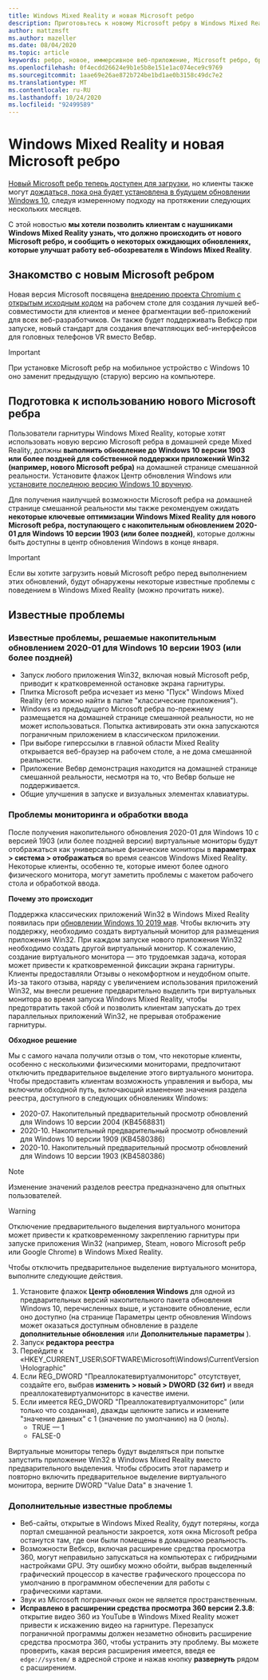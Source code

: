 ```yaml
---
title: Windows Mixed Reality и новая Microsoft ребро
description: Приготовьтесь к новому Microsoft ребру в Windows Mixed Reality. Сюда входят изменения, которые необходимо выполнить, обновления для поиска и известные проблемы.
author: mattzmsft
ms.author: mazeller
ms.date: 08/04/2020
ms.topic: article
keywords: ребро, новое, иммерсивное веб-приложение, Microsoft ребро, браузер, VR
ms.openlocfilehash: 0f4ecdd26624e9b1e5b8e151e1ac074ece9c9769
ms.sourcegitcommit: 1aae69e26ae872b724be1bd1ae0b3158c49dc7e2
ms.translationtype: MT
ms.contentlocale: ru-RU
ms.lasthandoff: 10/24/2020
ms.locfileid: "92499589"
---
```

# <a name="windows-mixed-reality-and-the-new-microsoft-edge"></a>Windows Mixed Reality и новая Microsoft ребро

[Новый Microsoft ребр теперь доступен для загрузки](https://blogs.windows.com/windowsexperience/?p=173496), но клиенты также могут [дождаться, пока она будет установлена в будущем обновлении Windows 10](https://blogs.windows.com/msedgedev/2020/01/15/upgrading-new-microsoft-edge-79-chromium/), следуя измеренному подходу на протяжении следующих нескольких месяцев. 

С этой новостью **мы хотели позволить клиентам с наушниками Windows Mixed Reality узнать, что должно происходить от нового Microsoft ребро, и сообщить о некоторых ожидающих обновлениях, которые улучшат работу веб-обозревателя в Windows Mixed Reality**.

## <a name="introducing-the-new-microsoft-edge"></a>Знакомство с новым Microsoft ребром

Новая версия Microsoft посвящена [внедрению проекта Chromium с открытым исходным кодом](https://blogs.windows.com/windowsexperience/2018/12/06/microsoft-edge-making-the-web-better-through-more-open-source-collaboration/) на рабочем столе для создания лучшей веб-совместимости для клиентов и менее фрагментации веб-приложений для всех веб-разработчиков. Он также будет поддерживать Вебкср при запуске, новый стандарт для создания впечатляющих веб-интерфейсов для головных телефонов VR вместо Вебвр.

>[!IMPORTANT]
>При установке Microsoft ребр на мобильное устройство с Windows 10 оно заменит предыдущую (старую) версию на компьютере.

## <a name="getting-ready-for-the-new-microsoft-edge"></a>Подготовка к использованию нового Microsoft ребра

Пользователи гарнитуры Windows Mixed Reality, которые хотят использовать новую версию Microsoft ребра в домашней среде Mixed Reality, должны **выполнить обновление до Windows 10 версии 1903 или более поздней для собственной поддержки приложений Win32 (например, нового Microsoft ребра)** на домашней странице смешанной реальности. Установите флажок Центр обновления Windows или [установите последнюю версию Windows 10 вручную](https://www.microsoft.com/en-us/software-download/windows10).

Для получения наилучшей возможности Microsoft ребра на домашней странице смешанной реальности мы также рекомендуем ожидать **некоторые ключевые оптимизации Windows Mixed Reality для нового Microsoft ребра, поступающего с накопительным обновлением 2020-01 для Windows 10 версии 1903 (или более поздней)**, которые должны быть доступны в центр обновления Windows в конце января.

>[!IMPORTANT]
>Если вы хотите загрузить новый Microsoft ребро перед выполнением этих обновлений, будут обнаружены некоторые известные проблемы с поведением в Windows Mixed Reality (можно прочитать ниже).

## <a name="known-issues"></a>Известные проблемы

### <a name="known-issues-resolved-by-the-2020-01-cumulative-update-for-windows-10-version-1903-or-later"></a>Известные проблемы, решаемые накопительным обновлением 2020-01 для Windows 10 версии 1903 (или более поздней)

- Запуск любого приложения Win32, включая новый Microsoft ребр, приводит к кратковременной остановке экрана гарнитуры.
- Плитка Microsoft ребра исчезает из меню "Пуск" Windows Mixed Reality (его можно найти в папке "классические приложения").
- Windows из предыдущего Microsoft ребра по-прежнему размещается на домашней странице смешанной реальности, но не может использоваться. Попытка активировать эти окна запускаются пограничным приложением в классическом приложении.
- При выборе гиперссылки в главной области Mixed Reality открывается веб-браузер на рабочем столе, а не дома смешанной реальности.
- Приложение Вебвр демонстрация находится на домашней странице смешанной реальности, несмотря на то, что Вебвр больше не поддерживается.
- Общие улучшения в запуске и визуальных элементах клавиатуры.

### <a name="monitor-and-input-handling-issues"></a>Проблемы мониторинга и обработки ввода

После получения накопительного обновления 2020-01 для Windows 10 с версией 1903 (или более поздней версии) виртуальные мониторы будут отображаться как универсальные физические мониторы в **параметрах > система > отображаться** во время сеансов Windows Mixed Reality. Некоторые клиенты, особенно те, которые имеют более одного физического монитора, могут заметить проблемы с макетом рабочего стола и обработкой ввода.

**Почему это происходит**

Поддержка классических приложений Win32 в Windows Mixed Reality появилась при [обновлении Windows 10 2019 мая](https://docs.microsoft.com/windows/mixed-reality/enthusiast-guide/release-notes-may-2019). Чтобы включить эту поддержку, необходимо создать виртуальный монитор для размещения приложения Win32. При каждом запуске нового приложения Win32 необходимо создать другой виртуальный монитор. К сожалению, создание виртуального монитора — это трудоемкая задача, которая может привести к кратковременной фиксации экрана гарнитуры. Клиенты предоставляли Отзывы о некомфортном и неудобном опыте. Из-за такого отзыва, наряду с увеличением использования приложений Win32, мы внесли решение предварительно выделить три виртуальных монитора во время запуска Windows Mixed Reality, чтобы предотвратить такой сбой и позволить клиентам запускать до трех параллельных приложений Win32, не прерывая отображение гарнитуры.

**Обходное решение**

Мы с самого начала получили отзыв о том, что некоторые клиенты, особенно с несколькими физическими мониторами, предпочитают отключить предварительное выделение этого виртуального монитора. Чтобы предоставить клиентам возможность управления и выбора, мы включили обходной путь, включающий изменение значения раздела реестра, доступного в следующих обновлениях Windows:
- 2020-07. Накопительный предварительный просмотр обновлений для Windows 10 версии 2004 (KB4568831)
- 2020-10. Накопительный предварительный просмотр обновлений для Windows 10 версии 1909 (KB4580386)
- 2020-10. Накопительный предварительный просмотр обновлений для Windows 10 версии 1903 (KB4580386)

>[!NOTE]
>Изменение значений разделов реестра предназначено для опытных пользователей.

>[!WARNING]
>Отключение предварительного выделения виртуального монитора может привести к кратковременному закреплению гарнитуры при запуске приложения Win32 (например, Steam, нового Microsoft ребр или Google Chrome) в Windows Mixed Reality.

Чтобы отключить предварительное выделение виртуального монитора, выполните следующие действия.
1. Установите флажок **Центр обновления Windows** для одной из предварительных версий накопительного пакета обновления Windows 10, перечисленных выше, и установите обновление, если оно доступно (на странице Параметры центр обновления Windows может оказаться доступным обновление в разделе **дополнительные обновления** или **Дополнительные параметры** ).
2. Запуск **редактора реестра**
3. Перейдите к «HKEY_CURRENT_USER\SOFTWARE\Microsoft\Windows\CurrentVersion\Holographic\"
4. Если REG_DWORD "Преаллокатевиртуалмониторс" отсутствует, создайте его, выбрав **изменить > новый > DWORD (32 бит)** и введя преаллокатевиртуалмониторс в качестве имени.
5. Если имеется REG_DWORD "Преаллокатевиртуалмониторс" (или только что созданная), дважды щелкните запись и измените "значение данных" с 1 (значение по умолчанию) на 0 (ноль).
    * TRUE — 1
    * FALSE-0

Виртуальные мониторы теперь будут выделяться при попытке запустить приложение Win32 в Windows Mixed Reality вместо предварительного выделения. Чтобы сбросить этот параметр и повторно включить предварительное выделение виртуального монитора, верните DWORD "Value Data" в значение 1.

### <a name="additional-known-issues"></a>Дополнительные известные проблемы

-   Веб-сайты, открытые в Windows Mixed Reality, будут потеряны, когда портал смешанной реальности закроется, хотя окна Microsoft ребра останутся там, где они были помещены в домашнюю реальность.
- Возможности Вебкср, включая расширение средства просмотра 360, могут неправильно запускаться на компьютерах с гибридными настройками GPU. Эту ошибку можно обойти, выбрав выделенный графический процессор в качестве графического процессора по умолчанию в программном обеспечении для работы с графическими картами.
-   Звук из Microsoft пограничных окон не является пространственным.
-   **Исправлено в расширении средства просмотра 360 версии 2.3.8**: открытие видео 360 из YouTube в Windows Mixed Reality может привести к искажению видео на гарнитуре. Перезапуск пограничной программы должен незаметно обновить расширение средства просмотра 360, чтобы устранить эту проблему. Вы можете проверить, какая версия расширения имеется, введя ее `edge://system/` в адресной строке и нажав кнопку **развернуть** рядом с расширением.
